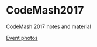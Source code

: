 # CodeMash2017
CodeMash 2017 notes and material 

[Event photos](https://goo.gl/photos/6KgvQafCtqhx2Wr36)